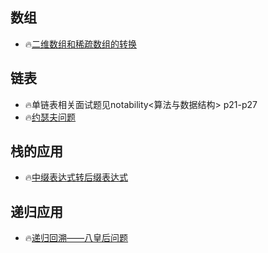 ## 数组
* 🔥[二维数组和稀疏数组的转换](https://github.com/caixiongjiang/caixiongjiang/blob/main/java__shangguigu/%E6%95%B0%E6%8D%AE%E7%BB%93%E6%9E%84%E4%B8%8E%E7%AE%97%E6%B3%95/%E4%BA%8C%E7%BB%B4%E6%95%B0%E7%BB%84%E5%92%8C%E7%A8%80%E7%96%8F%E6%95%B0%E7%BB%84%E7%9A%84%E8%BD%AC%E5%8C%96.md)
## 链表
* 🔥单链表相关面试题见notability<算法与数据结构> p21-p27
* 🔥[约瑟夫问题](https://github.com/caixiongjiang/caixiongjiang/blob/main/java__shangguigu/%E6%95%B0%E6%8D%AE%E7%BB%93%E6%9E%84%E4%B8%8E%E7%AE%97%E6%B3%95/%E7%BA%A6%E7%91%9F%E5%A4%AB%E9%97%AE%E9%A2%98.md)
## 栈的应用
* 🔥[中缀表达式转后缀表达式](https://github.com/caixiongjiang/caixiongjiang/blob/main/java__shangguigu/%E6%95%B0%E6%8D%AE%E7%BB%93%E6%9E%84%E4%B8%8E%E7%AE%97%E6%B3%95/%E4%B8%AD%E7%BC%80%E8%A1%A8%E8%BE%BE%E5%BC%8F%E8%BD%AC%E5%90%8E%E7%BC%80%E8%A1%A8%E8%BE%BE%E5%BC%8F%E5%8F%8A%E5%85%B6%E8%AE%A1%E7%AE%97.md)
## 递归应用
* 🔥[递归回溯——八皇后问题](https://github.com/caixiongjiang/caixiongjiang/blob/main/java__shangguigu/%E6%95%B0%E6%8D%AE%E7%BB%93%E6%9E%84%E4%B8%8E%E7%AE%97%E6%B3%95/%E9%80%92%E5%BD%92%E5%9B%9E%E6%BA%AF%E2%80%94%E2%80%94%E5%85%AB%E7%9A%87%E5%90%8E%E9%97%AE%E9%A2%98.md)